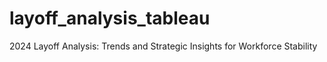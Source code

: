 # layoff_analysis_tableau
2024 Layoff Analysis: Trends and Strategic Insights for Workforce Stability
